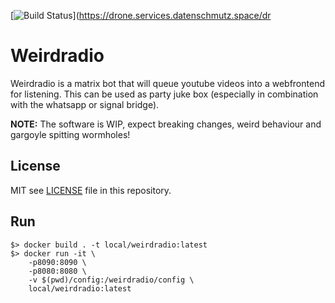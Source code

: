 
[![Build Status](https://drone.services.datenschmutz.space/api/badges/dragonchaser/weirdradio/status.svg)](https://drone.services.datenschmutz.space/dr

# Weirdradio

Weirdradio is a matrix bot that will queue youtube videos into a webfrontend for listening.
This can be used as party juke box (especially in combination with the whatsapp or signal bridge).

**NOTE:** The software is WIP, expect breaking changes, weird behaviour and gargoyle spitting wormholes!

## License

MIT see [LICENSE](https://github.com/dragonchaser/matrix-feeder/blob/master/LICENSE) file in this repository.

## Run

```
$> docker build . -t local/weirdradio:latest
$> docker run -it \
    -p8090:8090 \
    -p8080:8080 \
    -v $(pwd)/config:/weirdradio/config \
    local/weirdradio:latest
```